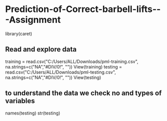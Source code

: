 # Prediction-of-Correct-barbell-lifts---Assignment

library(caret)
## Read and explore data 
training = read.csv("C:/Users/ALL/Downloads/pml-training.csv", na.strings=c("NA","#DIV/0!", ""))
View(training)
testing = read.csv("C:/Users/ALL/Downloads/pml-testing.csv", na.strings=c("NA","#DIV/0!", ""))
View(testing)
## to understand the data we check no and types of variables
names(testing)
str(testing)

